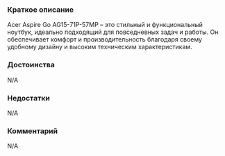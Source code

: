 ### **Краткое описание**
Acer Aspire Go AG15-71P-57MP – это стильный и функциональный ноутбук, идеально подходящий для повседневных задач и работы. Он обеспечивает комфорт и производительность благодаря своему удобному дизайну и высоким техническим характеристикам.

### **Достоинства**
N/A

### **Недостатки**
N/A

### **Комментарий**
N/A
